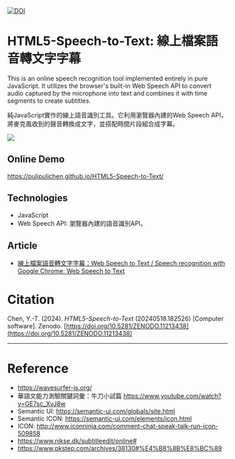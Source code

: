 [![DOI](https://zenodo.org/badge/152996798.svg)](https://zenodo.org/doi/10.5281/zenodo.11213438)

# HTML5-Speech-to-Text: 線上檔案語音轉文字字幕

This is an online speech recognition tool implemented entirely in pure JavaScript. It utilizes the browser's built-in Web Speech API to convert audio captured by the microphone into text and combines it with time segments to create subtitles.

純JavaScript實作的線上語音識別工具。它利用瀏覽器內建的Web Speech API，將麥克風收到的聲音轉換成文字，並搭配時間片段組合成字幕。

![](https://blogger.googleusercontent.com/img/b/R29vZ2xl/AVvXsEgEd3L1Y-skMO7N1dpljhyskNDONW5zbG7PDNbivowqWAvu7wjgCLSz2npiM7SwPaiCD7iDGL6_i1XXAuCKk5FVo3Or5x_L2-MQWsa0MBCRT7a6Bo3sNncm5fUylk1WogIUHtv4nQ/s1600/2019-01-17_151344.png)

## Online Demo

https://pulipulichen.github.io/HTML5-Speech-to-Text/

## Technologies

- JavaScript
- Web Speech API: 瀏覽器內建的語音識別API。

## Article

- [線上檔案語音轉文字字幕：Web Speech to Text / Speech recognition with Google Chrome: Web Speech to Text](https://blog.pulipuli.info/2019/01/web-speech-to-text-speech-recognition.html)

# Citation

Chen, Y.-T. (2024). *HTML5-Speech-to-Text* (20240518.182526) [Computer software]. Zenodo. [https://doi.org/10.5281/ZENODO.11213438](https://doi.org/10.5281/ZENODO.11213438)

----

# Reference
- https://wavesurfer-js.org/
- 華語文能力測驗關鍵詞彙：牛刀小試篇 https://www.youtube.com/watch?v=GE7sc_XvJ8w
- Semantic UI: https://semantic-ui.com/globals/site.html
- Semantic ICON: https://semantic-ui.com/elements/icon.html
- ICON: http://www.iconninja.com/comment-chat-speak-talk-run-icon-509858
- https://www.nikse.dk/subtitleedit/online#
- https://www.pkstep.com/archives/38130#%E4%B8%8B%E8%BC%89

